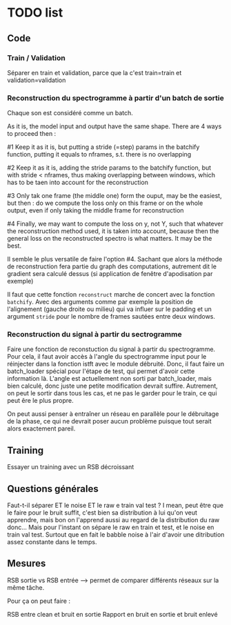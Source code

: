 # TODO list

## Code

### Train / Validation

Séparer en train et validation, parce que la c'est train=train et validation=validation

### Reconstruction du spectrogramme à partir d'un batch de sortie

Chaque son est considéré comme un batch.

As it is, the model input and output have the same shape.
There are 4 ways to proceed then :

#1 Keep it as it is, but putting a stride (=step) params in
the batchify function, putting it equals to nframes,
s.t. there is no overlapping

#2 Keep it as it is, adding the stride params to the
batchify function, but with stride < nframes, thus making
overlapping between windows, which has to be taen into
account for the reconstruction

#3 Only tak one frame (the middle one) form the ouput, may
be the easiest, but then : do we compute the loss only on
this frame or on the whole output, even if only taking the
middle frame for reconstruction

#4 Finally, we may want to compute the loss on y, not Y,
such that whatever the reconstruction method used, it is
taken into account, because then the general loss on the
reconstructed spectro is what matters. It may be the best.

Il semble le plus versatile de faire l'option #4. Sachant que alors la
méthode de reconstruction fera partie du graph des computations,
autrement dit le gradient sera calculé dessus (si application de fenêtre
d'apodisation par exemple)

Il faut que cette fonction `reconstruct` marche de concert avec la
fonction `batchify`. Avec des arguments comme par exemple la position
de l'alignement (gauche droite ou milieu) qui va influer sur le padding
et un argument `stride` pour le nombre de frames sautées entre deux
windows.

### Reconstruction du signal à partir du sectrogramme

Faire une fonction de reconstuction du signal à partir du spectrogramme.
Pour cela, il faut avoir accès à l'angle du spectrogramme input pour le
réinjecter dans la fonction istft avec le module débruité.
Donc, il faut faire un batch_loader spécial pour l'étape de test,
qui permet d'avoir cette information là. L'angle est actuellement non
sorti par batch_loader, mais bien calculé, donc juste une petite
modification devrait suffire. Autrement, on peut le sortir dans tous les
cas, et ne pas le garder pour le train, ce qui peut êre le plus propre.

On peut aussi penser à entraîner un réseau en parallèle pour le
débruitage de la phase, ce qui ne devrait poser aucun problème puisque
tout serait alors exactement pareil.


## Training

Essayer un training avec un RSB décroissant

## Questions générales

Faut-t-il séparer ET le noise ET le raw e train val test ? I mean, peut
être que le faire pour le bruit suffit, c'est bien sa distribution à lui
qu'on veut apprendre, mais bon on l'apprend aussi au regard de la
distribution du raw donc...
Mais pour l'instant on sépare le raw en train et test, et le noise en
train val test. Surtout que en fait le babble noise à l'air d'avoir
une ditribution assez constante dans le temps.

## Mesures

RSB sortie vs RSB entrée --> permet de comparer différents réseaux sur
la même tâche.

Pour ça on peut faire :

RSB entre clean et bruit en sortie
Rapport en bruit en sortie et bruit enlevé